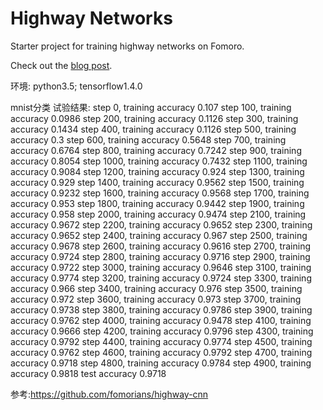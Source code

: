# Highway Networks

Starter project for training highway networks on Fomoro.

Check out the [blog post](https://medium.com/jim-fleming/highway-networks-with-tensorflow-1e6dfa667daa).


环境:
python3.5; tensorflow1.4.0

mnist分类
试验结果:
step 0, training accuracy 0.107
step 100, training accuracy 0.0986
step 200, training accuracy 0.1126
step 300, training accuracy 0.1434
step 400, training accuracy 0.1126
step 500, training accuracy 0.3
step 600, training accuracy 0.5648
step 700, training accuracy 0.6764
step 800, training accuracy 0.7242
step 900, training accuracy 0.8054
step 1000, training accuracy 0.7432
step 1100, training accuracy 0.9084
step 1200, training accuracy 0.924
step 1300, training accuracy 0.929
step 1400, training accuracy 0.9562
step 1500, training accuracy 0.9232
step 1600, training accuracy 0.9568
step 1700, training accuracy 0.953
step 1800, training accuracy 0.9442
step 1900, training accuracy 0.958
step 2000, training accuracy 0.9474
step 2100, training accuracy 0.9672
step 2200, training accuracy 0.9652
step 2300, training accuracy 0.9652
step 2400, training accuracy 0.967
step 2500, training accuracy 0.9678
step 2600, training accuracy 0.9616
step 2700, training accuracy 0.9724
step 2800, training accuracy 0.9716
step 2900, training accuracy 0.9722
step 3000, training accuracy 0.9646
step 3100, training accuracy 0.9774
step 3200, training accuracy 0.9724
step 3300, training accuracy 0.966
step 3400, training accuracy 0.976
step 3500, training accuracy 0.972
step 3600, training accuracy 0.973
step 3700, training accuracy 0.9738
step 3800, training accuracy 0.9786
step 3900, training accuracy 0.9762
step 4000, training accuracy 0.9478
step 4100, training accuracy 0.9666
step 4200, training accuracy 0.9796
step 4300, training accuracy 0.9792
step 4400, training accuracy 0.9774
step 4500, training accuracy 0.9762
step 4600, training accuracy 0.9792
step 4700, training accuracy 0.9718
step 4800, training accuracy 0.9784
step 4900, training accuracy 0.9818
test accuracy 0.9718


参考:https://github.com/fomorians/highway-cnn


